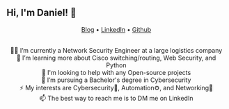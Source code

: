 ## Hi, I'm Daniel! 👋

<p align="center">
  <a href="https://dadavidson.github.io" target="_blank">Blog</a> •
  <a href="https://www.linkedin.com/in/danieldav/" target="_blank">LinkedIn</a> •
  <a href="https://github.com/dadavidson" target="_blank">Github</a>
</p>

<!-- *Network Engineer, Hacker, Pythonista, and Cybersecurity Student at WGU.* -->

<!-- <div align="center">
  <a href="https://github.com/dadavidson">
  <img height="141em" src="https://github-readme-stats.vercel.app/api?username=dadavidson&show_icons=true&theme=city_lights&include_all_commits=true&count_private=true"/>
  <img height="141em"src="https://github-readme-stats.vercel.app/api/top-langs/?username=dadavidson&layout=compact&langs_count=6&theme=city_lights"/>
  <img width="660em" src="http://github-readme-streak-stats.herokuapp.com?user=dadavidson&theme=city-lights&border=FFFFFF"/>
  </a>
</div> -->

<!-- ![Snake animation](https://github.com/rafaballerini/rafaballerini/blob/output/github-contribution-grid-snake.svg) -->

<br>
<div align="center">
<div>👨‍💻 I’m currently a Network Security Engineer at a large logistics company</div>
<div>🌱 I’m learning more about Cisco switching/routing, Web Security, and Python</div>
<div> 🤔 I'm looking to help with any Open-source projects</div>
<div> 🚀 I’m pursuing a Bachelor's degree in Cybersecurity</div>
<div> ⚡ My interests are Cybersecurity🔐, Automation⚙️, and Networking📡</div> 
<div> 📫 The best way to reach me is to DM me on LinkedIn</div>
</div>
